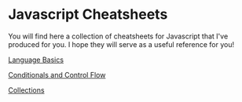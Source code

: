 # Javascript Cheatsheets

You will find here a collection of cheatsheets for Javascript that I've produced for you. I hope they will serve as a useful reference for you!

[Language Basics](language-basics.md)

[Conditionals and Control Flow](conditionals-control-flow.md)

[Collections](collections.md)
